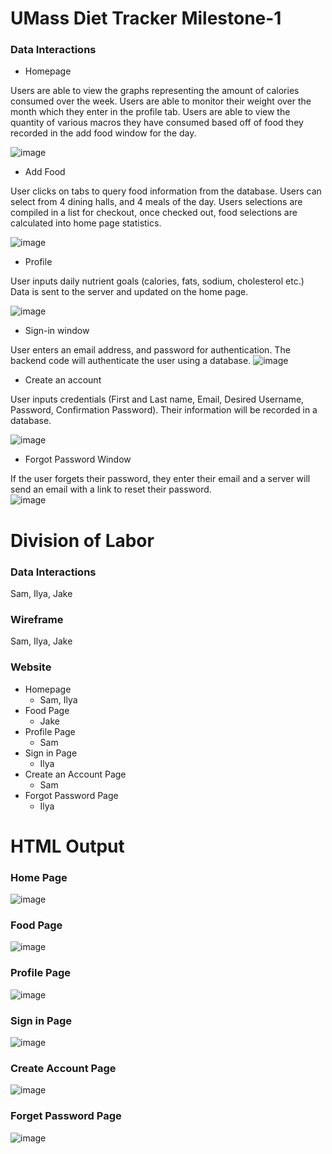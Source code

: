 # UMass Diet Tracker Milestone-1

### Data Interactions

- Homepage

Users are able to view the graphs representing the amount of calories consumed over the week. Users are able to monitor their weight over the month which they enter in the profile tab.
Users are able to view the quantity of various macros they have consumed based off of food they recorded in the add food window for the day. 

![image](milestone1-res/home-page.png)


- Add Food

User clicks on tabs to query food information from the database. Users can select from 4 dining halls, and 4 meals of the day. Users selections are compiled in a list for checkout, once checked out, food selections are calculated into home page statistics.

![image](milestone1-res/food.png)

- Profile

User inputs daily nutrient goals (calories, fats, sodium, cholesterol etc.) Data is sent to the server and updated on the home page.

![image](milestone1-res/profile.png)

- Sign-in window

User enters an email address, and password for authentication. The backend code will authenticate the user using a database. 
![image](milestone1-res/sign-in.png)

- Create an account

User inputs credentials (First and Last name, Email, Desired Username, Password, Confirmation Password). Their information will be recorded in a database. 

![image](milestone1-res/create-account.png)

- Forgot Password Window

If the user forgets their password, they enter their email and a server will send an email with a link to reset their password.  
![image](milestone1-res/forgot-password.png)

# Division of Labor

### Data Interactions
Sam, Ilya, Jake

### Wireframe
Sam, Ilya, Jake

### Website
- Homepage
    - Sam, Ilya
- Food Page
    - Jake
- Profile Page
    - Sam
- Sign in Page
    - Ilya
- Create an Account Page
    - Sam
- Forgot Password Page
    - Ilya


# HTML Output

### Home Page

![image](milestone1-res/home-page-html.png)
### Food Page

![image](milestone1-res/food-html.png)
### Profile Page

![image](milestone1-res/profile-html.png)
### Sign in Page

![image](milestone1-res/sign-in-html.png)
### Create Account Page

![image](milestone1-res/create-account-html.png)
### Forget Password Page

![image](milestone1-res/forgot-password-html.png)

